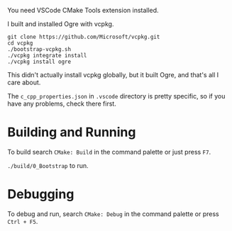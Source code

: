 You need VSCode CMake Tools extension installed.

I built and installed Ogre with vcpkg.

```
git clone https://github.com/Microsoft/vcpkg.git
cd vcpkg
./bootstrap-vcpkg.sh
./vcpkg integrate install
./vcpkg install ogre
```

This didn't actually install vcpkg globally, but it built Ogre, and that's all I care about.

The `c_cpp_properties.json` in `.vscode` directory is pretty specific, so if you have any problems, check there first.

# Building and Running
To build search `CMake: Build` in the command palette or just press `F7`.

`./build/0_Bootstrap` to run.

# Debugging
To debug and run, search `CMake: Debug` in the command palette or press `Ctrl + F5`.
